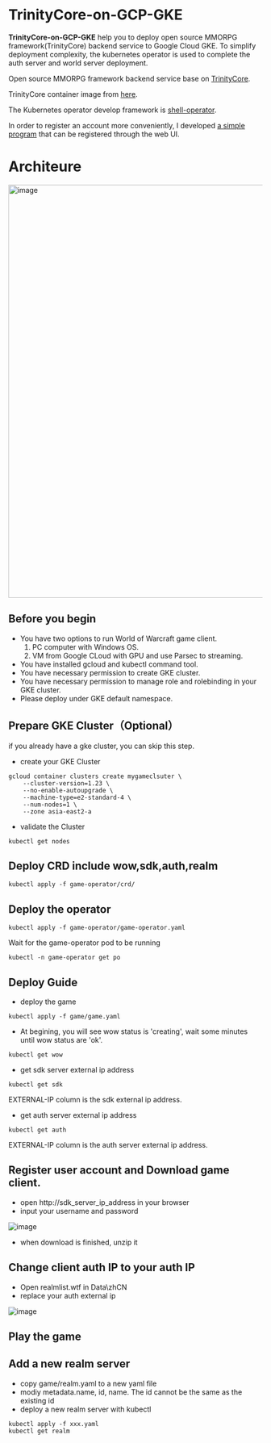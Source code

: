 # TrinityCore-on-GCP-GKE

**TrinityCore-on-GCP-GKE** help you to deploy open source MMORPG framework(TrinityCore) backend service to Google Cloud GKE. To simplify deployment complexity, the kubernetes operator is used to complete the auth server and world server deployment.

Open source MMORPG framework backend service base on [TrinityCore](https://github.com/TrinityCore/TrinityCore).

TrinityCore container image from [here](https://gitlab.com/nicolaw/trinitycore/-/tree/master).

The Kubernetes operator develop framework is [shell-operator](https://github.com/flant/shell-operator).

In order to register an account more conveniently, I developed [a simple program](https://github.com/hellof20/TrinityCoreRegisiter) that can be registered through the web UI. 

# Architeure

<img width="819" alt="image" src="https://user-images.githubusercontent.com/8756642/211265827-a4f2674f-f66d-4c11-a400-496e363a1fda.png">



## Before you begin
- You have two options to run World of Warcraft game client.
  1. PC computer with Windows OS.
  2. VM from Google CLoud with GPU and use Parsec to streaming.
- You have installed gcloud and kubectl command tool.
- You have necessary permission to create GKE cluster.
- You have necessary permission to manage role and rolebinding in your GKE cluster.
- Please deploy under GKE default namespace.

## Prepare GKE Cluster（Optional）
if you already have a gke cluster, you can skip this step.
- create your GKE Cluster
```
gcloud container clusters create mygameclsuter \
    --cluster-version=1.23 \
    --no-enable-autoupgrade \
    --machine-type=e2-standard-4 \
    --num-nodes=1 \
    --zone asia-east2-a
```
- validate the Cluster
```
kubectl get nodes
```

## Deploy CRD include wow,sdk,auth,realm
```
kubectl apply -f game-operator/crd/
```

## Deploy the operator
```
kubectl apply -f game-operator/game-operator.yaml
```
Wait for the game-operator pod to be running
```
kubectl -n game-operator get po
```


## Deploy Guide
- deploy the game
```
kubectl apply -f game/game.yaml
```

- At begining, you will see wow status is 'creating', wait some minutes until wow status are 'ok'.
```
kubectl get wow
```

- get sdk server external ip address
```
kubectl get sdk
```
EXTERNAL-IP column is the sdk external ip address.

- get auth server external ip address
```
kubectl get auth
```
EXTERNAL-IP column is the auth server external ip address.

## Register user account and Download game client.
- open http://sdk_server_ip_address in your browser
- input your username and password

![image](https://user-images.githubusercontent.com/8756642/199389438-7215ad12-d056-4062-aaa5-60fb15ee3006.png)

- when download is finished, unzip it


## Change client auth IP to your auth IP
- Open realmlist.wtf in Data\zhCN
- replace your auth external ip

![image](https://user-images.githubusercontent.com/8756642/199389288-60ba584d-2051-4ddf-b572-5abc2e7e0b1a.png)


## Play the game


## Add a new realm server
- copy game/realm.yaml to a new yaml file
- modiy metadata.name, id, name. The id cannot be the same as the existing id
- deploy a new realm server with kubectl
```
kubectl apply -f xxx.yaml
kubectl get realm
```


